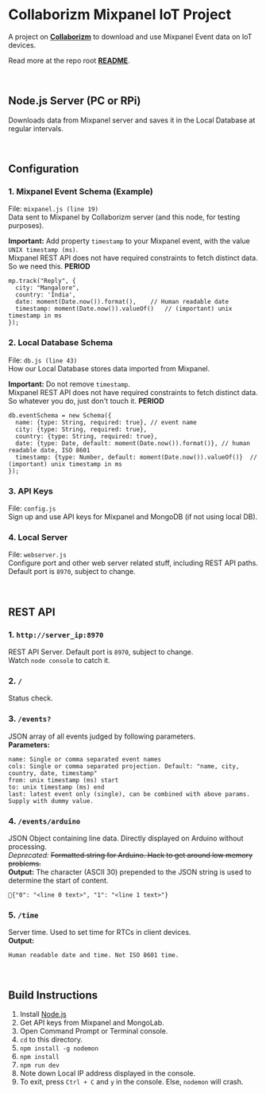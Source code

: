 # **Collaborizm Mixpanel IoT Project**
A project on **[Collaborizm](https://www.collaborizm.com/)** to download and use Mixpanel Event data on IoT devices.   

Read more at the repo root **[README](https://github.com/aharshac/Collaborizm_Mixpanel_IoT/blob/master/README.md)**.

&nbsp;

## **Node.js Server (PC or RPi)**
Downloads data from Mixpanel server and saves it in the Local Database at regular intervals.

&nbsp;

## **Configuration**
### 1. **Mixpanel Event Schema (Example)**
File: ``mixpanel.js (line 19)``  
Data sent to Mixpanel by Collaborizm server (and this node, for testing purposes).   

**Important:** Add property ``timestamp`` to your Mixpanel event, with the value ``UNIX timestamp (ms)``.   
Mixpanel REST API does not have required constraints to fetch distinct data. So we need this. **PERIOD**
```
mp.track("Reply", {
  city: "Mangalore",
  country: 'India',
  date: moment(Date.now()).format(),	// Human readable date
  timestamp: moment(Date.now()).valueOf()	// (important) unix timestamp in ms
});
```

### 2. **Local Database Schema**
File: ``db.js (line 43)``  
How our Local Database stores data imported from Mixpanel.    

**Important:** Do not remove ``timestamp``.   
Mixpanel REST API does not have required constraints to fetch distinct data. So whatever you do, just don't touch it. **PERIOD**
```
db.eventSchema = new Schema({
  name: {type: String, required: true}, // event name
  city: {type: String, required: true},
  country: {type: String, required: true},
  date: {type: Date, default: moment(Date.now()).format()}, // human readable date, ISO 8601
  timestamp: {type: Number, default: moment(Date.now()).valueOf()}	// (important) unix timestamp in ms
});
```

### 3. API Keys
File: ``config.js``   
Sign up and use API keys for Mixpanel and MongoDB (if not using local DB).

### 4. Local Server
File: ``webserver.js``   
Configure port and other web server related stuff, including REST API paths.  
Default port is ``8970``, subject to change.

&nbsp;

## **REST API**
### 1. ``http://server_ip:8970``
REST API Server. Default port is ``8970``, subject to change.   
Watch ``node console`` to catch it.

### 2.  ``/``  
Status check.

### 3.  ``/events?``   
JSON array of all events judged by following parameters.   
**Parameters:**
```
name: Single or comma separated event names
cols: Single or comma separated projection. Default: "name, city, country, date, timestamp"
from: unix timestamp (ms) start
to: unix timestamp (ms) end
last: latest event only (single), can be combined with above params. Supply with dummy value.
```   

### 4.  ``/events/arduino``    
JSON Object containing line data. Directly displayed on Arduino without processing.  
_Deprecated:_ ~~Formatted string for Arduino. Hack to get around low memory problems.~~   
**Output:**  The character (ASCII 30) prepended to the JSON string is used to determine the start of content.
```
{"0": "<line 0 text>", "1": "<line 1 text>"}    
```

### 5.  ``/time``    
Server time. Used to set time for RTCs in client devices.   
**Output:**   
```
Human readable date and time. Not ISO 8601 time.
```

&nbsp;

## **Build Instructions**
1. Install [Node.js](https://nodejs.org/)
2. Get API keys from Mixpanel and MongoLab.
3. Open Command Prompt or Terminal console.
4. ``cd`` to this directory.
5. ``npm install -g nodemon``
6. ``npm install``
7. ``npm run dev``
8. Note down Local IP address displayed in the console.
9. To exit, press ``Ctrl + C`` and `y` in the console. Else, `nodemon` will crash.

